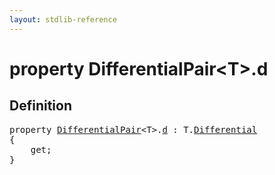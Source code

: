 ```yaml
---
layout: stdlib-reference
---
```


# property DifferentialPair\<T\>\.d

## Definition

<pre>
<span class='code_keyword'>property</span> <a href="/stdlib-reference/types/DifferentialPair/index" class="code_type">DifferentialPair</a>&lt;T&gt;.<a href="/stdlib-reference/types/DifferentialPair/d">d</a> : T.<a href="/stdlib-reference/types/DifferentialPair/Differential">Differential</a>
{
    get;
}
</pre>

